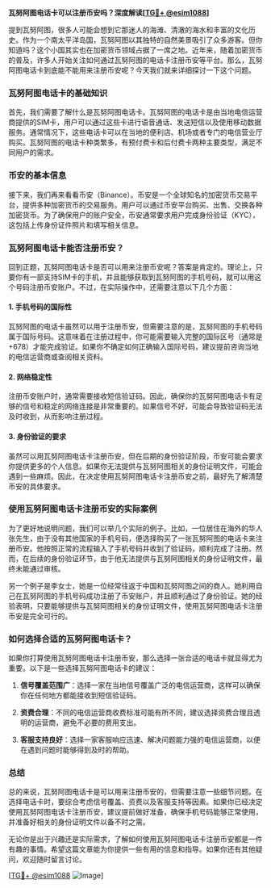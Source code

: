 **瓦努阿图电话卡可以注册币安吗？深度解读[[TG💪+ @esim1088](https://t.me/s/esim1088)]**

提到瓦努阿图，很多人可能会想到它那迷人的海滩、清澈的海水和丰富的文化历史。作为一个南太平洋岛国，瓦努阿图以其独特的自然美景吸引了众多游客。但你知道吗？这个小国其实也在加密货币领域占据了一席之地。近年来，随着加密货币的普及，许多人开始关注如何通过瓦努阿图的电话卡注册币安等平台。那么，瓦努阿图电话卡到底能不能用来注册币安呢？今天我们就来详细探讨一下这个问题。

### 瓦努阿图电话卡的基础知识

首先，我们需要了解什么是瓦努阿图电话卡。瓦努阿图的电话卡是由当地电信运营商提供的SIM卡，用户可以通过这些卡进行语音通话、发送短信以及使用移动数据服务。通常情况下，这些电话卡可以在当地的便利店、机场或者专门的电信营业厅购买。瓦努阿图的电话卡种类繁多，有预付费卡和后付费卡两种主要类型，满足不同用户的需求。

### 币安的基本信息

接下来，我们再来看看币安（Binance）。币安是一个全球知名的加密货币交易平台，提供多种加密货币的交易服务。用户可以通过币安平台购买、出售、交换各种加密货币。为了确保用户的账户安全，币安通常要求用户完成身份验证（KYC），这包括上传身份证件照片和填写相关信息。

### 瓦努阿图电话卡能否注册币安？

回到正题，瓦努阿图电话卡是否可以用来注册币安呢？答案是肯定的。理论上，只要你有一部支持SIM卡的手机，并且能够获取到瓦努阿图的手机号码，就可以用这个号码注册币安账户。不过，在实际操作中，还需要注意以下几个方面：

#### 1. **手机号码的国际性**
   瓦努阿图的电话卡虽然可以用于注册币安，但需要注意的是，瓦努阿图的手机号码属于国际号码。这意味着在注册过程中，你可能需要输入完整的国际区号（通常是+678）才能完成验证。如果你不确定如何正确输入国际号码，建议提前咨询当地的电信运营商或查阅相关资料。

#### 2. **网络稳定性**
   注册币安账户时，通常需要接收短信验证码。因此，确保你的瓦努阿图电话卡有足够的信号和稳定的网络连接是非常重要的。如果信号不好，可能会导致验证码无法及时收到，从而影响注册过程。

#### 3. **身份验证的要求**
   虽然可以用瓦努阿图电话卡注册币安，但在后期的身份验证阶段，币安可能会要求你提供更多的个人信息。如果你无法提供与瓦努阿图相关的身份证明文件，可能会遇到一些麻烦。因此，在决定使用瓦努阿图电话卡注册币安之前，最好先了解清楚币安的具体要求。

### 使用瓦努阿图电话卡注册币安的实际案例

为了更好地说明问题，我们可以举几个实际的例子。比如，一位居住在海外的华人张先生，由于没有其他国家的手机号码，便选择购买了一张瓦努阿图的电话卡来注册币安。他按照正常的流程输入了手机号码并收到了验证码，顺利完成了注册。然而，在后续的身份验证环节，由于他无法提供与瓦努阿图相关的身份证明文件，最终未能通过审核。

另一个例子是李女士，她是一位经常往返于中国和瓦努阿图之间的商人。她利用自己在瓦努阿图的手机号码成功注册了币安账户，并且顺利通过了身份验证。她的经验表明，只要能够提供与瓦努阿图相关的身份证明文件，使用瓦努阿图电话卡注册币安是完全可行的。

### 如何选择合适的瓦努阿图电话卡？

如果你打算使用瓦努阿图电话卡注册币安，那么选择一张合适的电话卡就显得尤为重要。以下是一些选择瓦努阿图电话卡的建议：

1. **信号覆盖范围广**：选择一家在当地信号覆盖广泛的电信运营商，这样可以确保你在任何地方都能接收到短信验证码。
   
2. **资费合理**：不同的电信运营商收费标准可能有所不同，建议选择资费合理且透明的运营商，避免不必要的费用支出。

3. **客服支持良好**：选择一家客服响应迅速、解决问题能力强的电信运营商，以便在遇到问题时能够得到及时的帮助。

### 总结

总的来说，瓦努阿图电话卡是可以用来注册币安的，但需要注意一些细节问题。在选择电话卡时，要综合考虑信号覆盖、资费以及客服支持等因素。如果你已经决定使用瓦努阿图电话卡注册币安，建议提前做好准备，确保手机号码能够正常使用，并准备好相关的身份证明文件以备不时之需。

无论你是出于兴趣还是实际需求，了解如何使用瓦努阿图电话卡注册币安都是一件有趣的事情。希望这篇文章能为你提供一些有用的信息和指导。如果你还有其他疑问，欢迎随时留言讨论。

[[TG💪+ @esim1088](https://t.me/s/esim1088) ![Image](https://i.postimg.cc/4NQfJmqS/Snipaste-2025-05-13-00-14-12.png)]